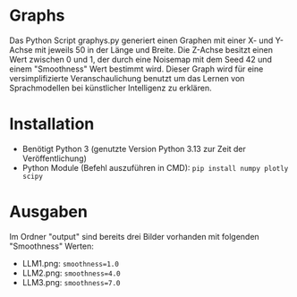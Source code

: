 # Graphs
Das Python Script graphys.py generiert einen Graphen mit einer X- und Y-Achse mit jeweils 50 in der Länge und Breite. Die Z-Achse besitzt einen Wert zwischen 0 und 1, der durch eine Noisemap mit dem Seed 42 und einem "Smoothness" Wert bestimmt wird. 
Dieser Graph wird für eine versimplifizierte Veranschaulichung benutzt um das Lernen von Sprachmodellen bei künstlicher Intelligenz zu erklären.  

# Installation
- Benötigt Python 3 (genutzte Version Python 3.13 zur Zeit der Veröffentlichung)
- Python Module (Befehl auszuführen in CMD): `pip install numpy plotly scipy`

# Ausgaben
Im Ordner "output" sind bereits drei Bilder vorhanden mit folgenden "Smoothness" Werten:
- LLM1.png: `smoothness=1.0`
- LLM2.png: `smoothness=4.0`
- LLM3.png: `smoothness=7.0`
